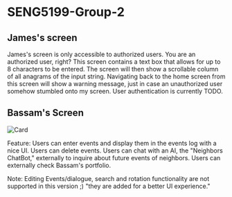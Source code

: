 # SENG5199-Group-2

## James's screen
James's screen is only accessible to authorized users. You are an authorized user, right?
This screen contains a text box that allows for up to 8 characters to be entered. The screen
will then show a scrollable column of all anagrams of the input string. Navigating back to the
home screen from this screen will show a warning message, just in case an unauthorized user
somehow stumbled onto my screen. User authentication is currently TODO.

## Bassam's Screen 

![Card](https://github.com/begna002/SENG5199-Group-2/assets/159471992/e8cf1818-fb86-454d-bc46-0c26a92e80fd)


Feature: 
Users can enter events and display them in the events log with a nice UI. 
Users can delete events. 
Users can chat with an AI, the "Neighbors ChatBot," externally to inquire about future events of neighbors. 
Users can externally check Bassam's portfolio. 

Note: 
Editing Events/dialogue, search and rotation functionality are not supported in this version ;) "they are added for a better UI experience."
